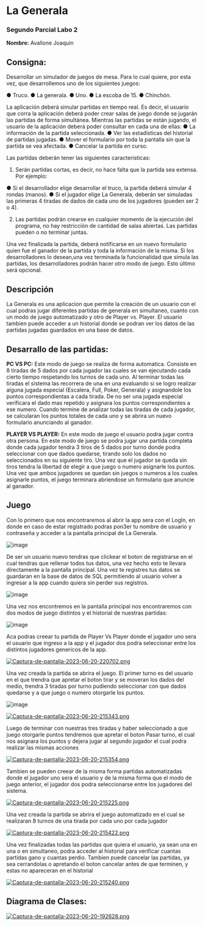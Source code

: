 # La Generala
### Segundo Parcial Labo 2     
**Nombre:** Avallone Joaquin

## Consigna:
Desarrollar un simulador de juegos de mesa.
Para lo cual quiere, por esta vez, que desarrollemos uno de los siguientes juegos:

● Truco.
● La generala.
● Uno.
● La escoba de 15.
● Chinchón.

La aplicación deberá simular partidas en tiempo real. Es decir, el usuario que corra la aplicación
deberá poder crear salas de juego donde se jugarán las partidas de forma simultánea.
Mientras las partidas se están jugando, el usuario de la aplicación deberá poder consultar en cada
una de ellas:
● La información de la partida seleccionada.
● Ver las estadísticas del historial de partidas jugadas.
● Mover el formulario por toda la pantalla sin que la partida se vea afectada.
● Cancelar la partida en curso.

Las partidas deberán tener las siguientes caracteristicas:
1) Serán partidas cortas, es decir, no hace falta que la partida sea extensa.
Por ejemplo:

● Si el desarrollador elige desarrollar el truco, la partida deberá simular 4 rondas
(manos).
● Si el jugador elige La Generala, deberán ser simuladas las primeras 4 tiradas de
dados de cada uno de los jugadores (pueden ser 2 o 4).

2) Las partidas podrán crearse en cualquier momento de la ejecución del programa, no hay
restricción de cantidad de salas abiertas. Las partidas pueden o no terminar juntas.

Una vez finalizada la partida, deberá notificarse en un nuevo formulario quien fue el ganador de la
partida y toda la información de la misma.
Si los desarrolladores lo desean,una vez terminada la funcionalidad que simula las partidas, los
desarrolladores podrán hacer otro modo de juego. Esto último será opcional.

## Descripción
La Generala es una aplicacion que permite la creación de un usuario con el cual podras jugar diferentes partidas de generala en simultaneo, cuanto con un modo de juego automatizado y otro de Player vs. Player.
El usuario tambien puede acceder a un historial donde se podran ver los datos de las partidas jugadas guardados en una base de datos.

## Desarrallo de las partidas:
**PC VS PC:** Este modo de juego se realiza de forma automatica. Consiste en 8 tiradas de 5 dados por cada jugador las cuales se van ejecutando cada cierto tiempo respetando los turnos de cada uno. Al terminar todas las tiradas el sistema
las recorrera de una en una evaluando si se logro realizar alguna jugada especial (Escalera, Full, Poker, Generala) y asignandole los puntos correspondientas a cada tirada. De no ser una jugada especial verificara el dado mas repetido 
y asignara los puntos correspondientes a ese numero. Cuando termine de analizar todas las tiradas de cada jugador, se calcularan los puntos totales de cada uno y se abrira un nuevo formulario anunciando al ganador.

**PLAYER VS PLAYER:** En este modo de juego el usuario podra jugar contra otra persona. En este modo de juego se podra jugar una partida completa donde cada jugador tendra 3 tiros de 5 dados por turno donde podra seleccionar con que dados quedarse,
 tirando solo los dados no seleccionados en su siguiente tiro. Una vez que el jugador se queda sin tiros tendra la libertad de elegir a que juego o numero asignarle los puntos. Una vez que ambos jugadores se quedan sin juegos o numeros a los
cuales asignarle puntos, el juego terminara abriendose un formulario que anuncie al ganador.

## Juego
Con lo primero que nos encontraremos al abrir la app sera con el LogIn, en donde en caso de estar registrado podras pon3er tu nombre de usuario y contraseña y acceder a la pantalla principal de La Generala.


![image](https://github.com/JoaquinAvallone/Avallone.Joaquin.SegundoParcial/assets/108807458/b5e5df93-1351-4fcc-8923-8ccd2d8d1819)

De ser un usuario nuevo tendras que clickear el boton de registrarse en el cual tendras que rellenar todos tus datos, una vez hecho esto te llevara directamente a la pantalla principal.
Una vez te registres tus datos se guardaran en la base de datos de SQL permitiendo al usuario volver a ingresar a la app cuando quiera sin perder sus registros.


![image](https://github.com/JoaquinAvallone/Avallone.Joaquin.SegundoParcial/assets/108807458/539ee5c0-ef38-442b-98c2-ece80130f262)

Una vez nos encontremos en la pantalla principal nos encontraremos con dos modos de juego distintos y el historial de nuestras partidas:


![image](https://github.com/JoaquinAvallone/Avallone.Joaquin.SegundoParcial/assets/108807458/f00c8f95-2da9-49de-9a92-406599f30cef)

Aca podras creear tu partida de Player Vs Player donde el jugador uno sera el usuario que ingreso a la app y el jugador dos podra seleccionar entre los distintos jugadores genericos de la app.


[![Captura-de-pantalla-2023-06-20-220702.png](https://i.postimg.cc/RCk36q01/Captura-de-pantalla-2023-06-20-220702.png)](https://postimg.cc/dD9QgsrD)

Una vez creada la partida se abrira el juego. El primer turno es del usuario en el que trendra que apretar el boton tirar y se moveran los dados del medio, trendra 3 tiradas por turno pudiendo seleccionar con que dados quedarse y a que juego o numero
otorgarle los puntos.


![image](https://github.com/JoaquinAvallone/Avallone.Joaquin.SegundoParcial/assets/108807458/3be06ee7-549f-493b-b1d9-cb5918e835dd)

[![Captura-de-pantalla-2023-06-20-215343.png](https://i.postimg.cc/ZR6Gwfr5/Captura-de-pantalla-2023-06-20-215343.png)](https://postimg.cc/5YNK0S7h)

Luego de terminar con nuestras tres tiradas y haber seleccionado a que juego otorgarle puntos tendremos que apretar el boton Pasar turno, el cual nos asignara los puntos y dejera jugar al segundo jugador el cual podra realizar las mismas acciones

[![Captura-de-pantalla-2023-06-20-215354.png](https://i.postimg.cc/FFWZ2yDr/Captura-de-pantalla-2023-06-20-215354.png)](https://postimg.cc/LhPLPZcw)

Tambien se pueden creear de la misma forma partidas automatizadas donde el jugador uno sera el usuario y de la misma forma que el modo de juego anterior, el jugador dos podra seleccionarse entre los jugadores del sistema.

[![Captura-de-pantalla-2023-06-20-215225.png](https://i.postimg.cc/DZYXYgFR/Captura-de-pantalla-2023-06-20-215225.png)](https://postimg.cc/zbKvyTyk)

Una vez creada la partida se abrira el juego automatizado en el cual se realizaran 8 turnos de una tirada por cada uno por cada jugador

[![Captura-de-pantalla-2023-06-20-215422.png](https://i.postimg.cc/L6jTQnQv/Captura-de-pantalla-2023-06-20-215422.png)](https://postimg.cc/mt2Ct2sF)

Una vez finalizadas todas las partidas que quiera el usuario, ya sean una en una o en simultaneo, podra acceder al historial para verificar cuantas partidas gano y cuantas perdio.
Tambien puede cancelar las partidas, ya sea cerrandolas o apretando el boton cancelar antes de que terminen, y estas no apareceran en el historial

[![Captura-de-pantalla-2023-06-20-215240.png](https://i.postimg.cc/vmKfZsSc/Captura-de-pantalla-2023-06-20-215240.png)](https://postimg.cc/p9DpsgvH)

## Diagrama de Clases:

[![Captura-de-pantalla-2023-06-20-192628.png](https://i.postimg.cc/fW8ZtRf2/Captura-de-pantalla-2023-06-20-192628.png)](https://postimg.cc/8sfxxD3M)


